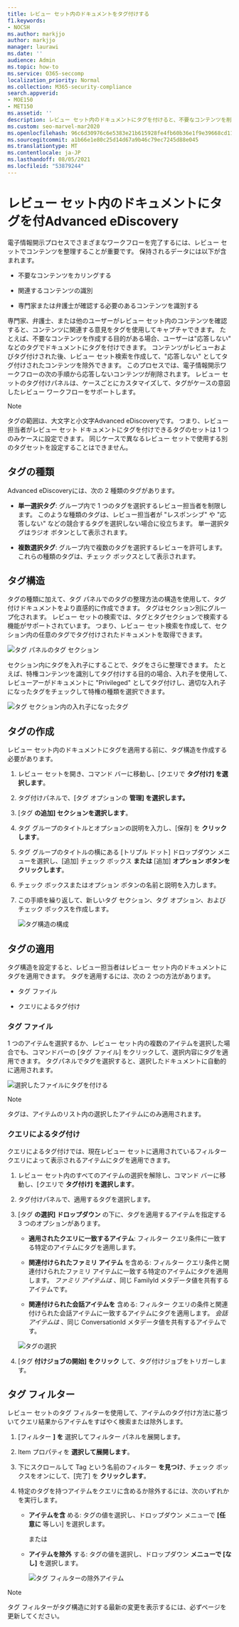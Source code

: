 ```yaml
---
title: レビュー セット内のドキュメントをタグ付けする
f1.keywords:
- NOCSH
ms.author: markjjo
author: markjjo
manager: laurawi
ms.date: ''
audience: Admin
ms.topic: how-to
ms.service: O365-seccomp
localization_priority: Normal
ms.collection: M365-security-compliance
search.appverid:
- MOE150
- MET150
ms.assetid: ''
description: レビュー セット内のドキュメントにタグを付けると、不要なコンテンツを削除し、関連するコンテンツを特定Advanced eDiscoveryできます。
ms.custom: seo-marvel-mar2020
ms.openlocfilehash: 96c6d30976c6e5383e21b615928fe4fb60b36e1f9e39668cd11e397402533afe
ms.sourcegitcommit: a1b66e1e80c25d14d67a9b46c79ec7245d88e045
ms.translationtype: MT
ms.contentlocale: ja-JP
ms.lasthandoff: 08/05/2021
ms.locfileid: "53879244"
---
```

# <a name="tag-documents-in-a-review-set-in-advanced-ediscovery"></a>レビュー セット内のドキュメントにタグを付Advanced eDiscovery

電子情報開示プロセスでさまざまなワークフローを完了するには、レビュー セットでコンテンツを整理することが重要です。 保持されるデータには以下が含まれます。

- 不要なコンテンツをカリングする

- 関連するコンテンツの識別

- 専門家または弁護士が確認する必要のあるコンテンツを識別する

専門家、弁護士、または他のユーザーがレビュー セット内のコンテンツを確認すると、コンテンツに関連する意見をタグを使用してキャプチャできます。 たとえば、不要なコンテンツを作成する目的がある場合、ユーザーは"応答しない" などのタグでドキュメントにタグを付けできます。 コンテンツがレビューおよびタグ付けされた後、レビュー セット検索を作成して、"応答しない" としてタグ付けされたコンテンツを除外できます。 このプロセスでは、電子情報開示ワークフローの次の手順から応答しないコンテンツが削除されます。 レビュー セットのタグ付けパネルは、ケースごとにカスタマイズして、タグがケースの意図したレビュー ワークフローをサポートします。

> [!NOTE]
> タグの範囲は、大文字と小文字Advanced eDiscoveryです。 つまり、レビュー担当者がレビュー セット ドキュメントにタグを付けできるタグのセットは 1 つのみケースに設定できます。 同じケースで異なるレビュー セットで使用する別のタグセットを設定することはできません。

## <a name="tag-types"></a>タグの種類

Advanced eDiscoveryには、次の 2 種類のタグがあります。

- **単一選択タグ**: グループ内で 1 つのタグを選択するレビュー担当者を制限します。 このような種類のタグは、レビュー担当者が "レスポンシブ" や "応答しない" などの競合するタグを選択しない場合に役立ちます。 単一選択タグはラジオ ボタンとして表示されます。

- **複数選択タグ**: グループ内で複数のタグを選択するレビューを許可します。 これらの種類のタグは、チェック ボックスとして表示されます。

## <a name="tag-structure"></a>タグ構造

タグの種類に加えて、タグ パネルでのタグの整理方法の構造を使用して、タグ付けドキュメントをより直感的に作成できます。 タグはセクション別にグループ化されます。 レビュー セットの検索では、タグとタグセクションで検索する機能がサポートされています。 つまり、レビュー セット検索を作成して、セクション内の任意のタグでタグ付けされたドキュメントを取得できます。

![タグ パネルのタグ セクション](../media/TagTypes.png)

セクション内にタグを入れ子にすることで、タグをさらに整理できます。 たとえば、特権コンテンツを識別してタグ付けする目的の場合、入れ子を使用して、レビューアーがドキュメントに "Privileged" としてタグ付けし、適切な入れ子になったタグをチェックして特権の種類を選択できます。

![タグ セクション内の入れ子になったタグ](../media/NestingTags.png)

## <a name="create-tags"></a>タグの作成

レビュー セット内のドキュメントにタグを適用する前に、タグ構造を作成する必要があります。

1. レビュー セットを開き、コマンド バーに移動し、[クエリで **タグ付け] を選択します**。

2. タグ付けパネルで、[タグ オプションの **管理] を選択します。**

3. [タグ **の追加] セクションを選択します**。

4. タグ グループのタイトルとオプションの説明を入力し、[保存] を **クリックします**。

5. タグ グループのタイトルの横にある [トリプル ドット] ドロップダウン メニューを選択し、[追加] チェック ボックス **または** [追加] **オプション ボタンをクリックします**。

6. チェック ボックスまたはオプション ボタンの名前と説明を入力します。

7. この手順を繰り返して、新しいタグ セクション、タグ オプション、およびチェック ボックスを作成します。

   ![タグ構造の構成](../media/ManageTagOptions3.png)

## <a name="applying-tags"></a>タグの適用

タグ構造を設定すると、レビュー担当者はレビュー セット内のドキュメントにタグを適用できます。 タグを適用するには、次の 2 つの方法があります。

- タグ ファイル

- クエリによるタグ付け

### <a name="tag-files"></a>タグ ファイル

1 つのアイテムを選択するか、レビュー セット内の複数のアイテムを選択した場合でも、コマンドバーの [タグ ファイル] をクリックして、選択内容にタグを適用できます。 タグパネルでタグを選択すると、選択したドキュメントに自動的に適用されます。

![選択したファイルにタグを付ける](../media/TagFile2.png)

> [!NOTE]
> タグは、アイテムのリスト内の選択したアイテムにのみ適用されます。

### <a name="tag-by-query"></a>クエリによるタグ付け

クエリによるタグ付けでは、現在レビュー セットに適用されているフィルター クエリによって表示されるアイテムにタグを適用できます。

1. レビュー セット内のすべてのアイテムの選択を解除し、コマンド バーに移動し、[クエリで **タグ付け] を選択します**。

2. タグ付けパネルで、適用するタグを選択します。

3. [タグ **の選択] ドロップダウン** の下に、タグを適用するアイテムを指定する 3 つのオプションがあります。

   - **適用されたクエリに一致するアイテム**: フィルター クエリ条件に一致する特定のアイテムにタグを適用します。

   - **関連付けられたファミリ アイテム** を含める: フィルター クエリ条件と関連付けられたファミリ アイテムに一致する特定のアイテムにタグを適用します。 *ファミリ アイテムは* 、同じ FamilyId メタデータ値を共有するアイテムです。  

   - **関連付けられた会話アイテムを** 含める: フィルター クエリの条件と関連付けられた会話アイテムに一致するアイテムにタグを適用します。 *会話アイテムは* 、同じ ConversationId メタデータ値を共有するアイテムです。

   ![タグの選択](../media/TagByQuery2.png)

4. [タグ **付けジョブの開始] をクリック** して、タグ付けジョブをトリガーします。

## <a name="tag-filter"></a>タグ フィルター

レビュー セットのタグ フィルターを使用して、アイテムのタグ付け方法に基づいてクエリ結果からアイテムをすばやく検索または除外します。 

1. [フィルター **] を** 選択してフィルター パネルを展開します。

2. Item プロパティを **選択して展開します**。

3. 下にスクロールして Tag という名前のフィルター **を見つけ**、チェック ボックスをオンにして、[完了] を **クリックします**。

4. 特定のタグを持つアイテムをクエリに含めるか除外するには、次のいずれかを実行します。

   - **アイテムを含** める: タグの値を選択し、ドロップダウン メニューで **[任意に** 等しい] を選択します。

      または

   - **アイテムを除外** する: タグの値を選択し、ドロップダウン **メニューで [なし]** を選択します。

     ![タグ フィルターの除外アイテム](../media/TagFilterExclude.png)

> [!NOTE]
> タグ フィルターがタグ構造に対する最新の変更を表示するには、必ずページを更新してください。
